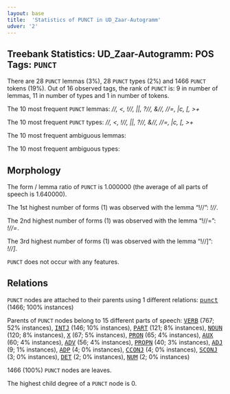 ```yaml
---
layout: base
title:  'Statistics of PUNCT in UD_Zaar-Autogramm'
udver: '2'
---
```


## Treebank Statistics: UD_Zaar-Autogramm: POS Tags: `PUNCT`

There are 28 `PUNCT` lemmas (3%), 28 `PUNCT` types (2%) and 1466 `PUNCT` tokens (19%).
Out of 16 observed tags, the rank of `PUNCT` is: 9 in number of lemmas, 11 in number of types and 1 in number of tokens.

The 10 most frequent `PUNCT` lemmas: <em>//, <, !//, ||, ?//, &//, //=, |c, [, >+</em>

The 10 most frequent `PUNCT` types:  <em>//, <, !//, ||, ?//, &//, //=, |c, [, >+</em>

The 10 most frequent ambiguous lemmas: 

The 10 most frequent ambiguous types:  



## Morphology

The form / lemma ratio of `PUNCT` is 1.000000 (the average of all parts of speech is 1.640000).

The 1st highest number of forms (1) was observed with the lemma “!//”: <em>!//</em>.

The 2nd highest number of forms (1) was observed with the lemma “!//=”: <em>!//=</em>.

The 3rd highest number of forms (1) was observed with the lemma “!//]”: <em>!//]</em>.

`PUNCT` does not occur with any features.


## Relations

`PUNCT` nodes are attached to their parents using 1 different relations: <tt><a href="say_autogramm-dep-punct.html">punct</a></tt> (1466; 100% instances)

Parents of `PUNCT` nodes belong to 15 different parts of speech: <tt><a href="say_autogramm-pos-VERB.html">VERB</a></tt> (767; 52% instances), <tt><a href="say_autogramm-pos-INTJ.html">INTJ</a></tt> (146; 10% instances), <tt><a href="say_autogramm-pos-PART.html">PART</a></tt> (121; 8% instances), <tt><a href="say_autogramm-pos-NOUN.html">NOUN</a></tt> (120; 8% instances), <tt><a href="say_autogramm-pos-X.html">X</a></tt> (67; 5% instances), <tt><a href="say_autogramm-pos-PRON.html">PRON</a></tt> (65; 4% instances), <tt><a href="say_autogramm-pos-AUX.html">AUX</a></tt> (60; 4% instances), <tt><a href="say_autogramm-pos-ADV.html">ADV</a></tt> (56; 4% instances), <tt><a href="say_autogramm-pos-PROPN.html">PROPN</a></tt> (40; 3% instances), <tt><a href="say_autogramm-pos-ADJ.html">ADJ</a></tt> (9; 1% instances), <tt><a href="say_autogramm-pos-ADP.html">ADP</a></tt> (4; 0% instances), <tt><a href="say_autogramm-pos-CCONJ.html">CCONJ</a></tt> (4; 0% instances), <tt><a href="say_autogramm-pos-SCONJ.html">SCONJ</a></tt> (3; 0% instances), <tt><a href="say_autogramm-pos-DET.html">DET</a></tt> (2; 0% instances), <tt><a href="say_autogramm-pos-NUM.html">NUM</a></tt> (2; 0% instances)

1466 (100%) `PUNCT` nodes are leaves.

The highest child degree of a `PUNCT` node is 0.

